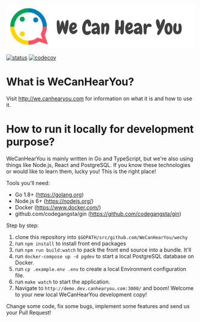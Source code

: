 ![](/public/imgs/logo2.png)

[![status](https://app.wercker.com/status/921c1213268ff20191c449eb6eae5db2/s/master)](https://app.wercker.com/project/byKey/921c1213268ff20191c449eb6eae5db2)
[![codecov](https://codecov.io/gh/WeCanHearYou/wechy/branch/master/graph/badge.svg)](https://codecov.io/gh/WeCanHearYou/wechy)

# What is WeCanHearYou?

Visit http://we.canhearyou.com for information on what it is and how to use it.

# How to run it locally for development purpose?

WeCanHearYou is mainly written in Go and TypeScript, but we're also using things like Node.js, React and PostgreSQL. 
If you know these technologies or would like to learn them, lucky you! This is the right place!

Tools you'll need:

- Go 1.8+ (https://golang.org)
- Node.js 6+ (https://nodejs.org/)
- Docker (https://www.docker.com/)
- github.com/codegangsta/gin (https://github.com/codegangsta/gin)

Step by step:

1) clone this repository into `$GOPATH/src/github.com/WeCanHearYou/wechy`
2) run `npm install` to install front end packages 
3) run `npm run build:watch` to pack the front end source into a bundle. It'll 
4) run `docker-compose up -d pgdev` to start a local PostgreSQL database on Docker.
5) run `cp .example.env .env` to create a local Environment configuration file.
6) run `make watch` to start the application.
7) Navigate to `http://demo.dev.canhearyou.com:3000/` and boom! Welcome to your new local WeCanHearYou development copy!

Change some code, fix some bugs, implement some features and send us your Pull Request!
